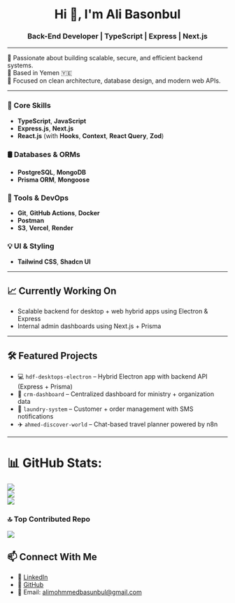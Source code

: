 <h1 align="center">Hi 👋, I'm Ali Basonbul</h1>
<h3 align="center">Back-End Developer | TypeScript | Express | Next.js</h3>

---

🔧 Passionate about building scalable, secure, and efficient backend systems.  
📍 Based in Yemen 🇾🇪  
🎯 Focused on clean architecture, database design, and modern web APIs.  

---

### 🧠 Core Skills
- **TypeScript**, **JavaScript**
- **Express.js**, **Next.js**
- **React.js** (with **Hooks**, **Context**, **React Query**, **Zod**)

### 🛢️ Databases & ORMs
- **PostgreSQL**, **MongoDB**
- **Prisma ORM**, **Mongoose**

### 🧰 Tools & DevOps
- **Git**, **GitHub Actions**, **Docker**
- **Postman**
- **S3**, **Vercel**, **Render**

### 💡 UI & Styling
- **Tailwind CSS**, **Shadcn UI**

---

## 📈 Currently Working On

- Scalable backend for desktop + web hybrid apps using Electron & Express
- Internal admin dashboards using Next.js + Prisma
  
---

## 🛠 Featured Projects

- 💻 `hdf-desktops-electron` – Hybrid Electron app with backend API (Express + Prisma)
- 🏢 `crm-dashboard` – Centralized dashboard for ministry + organization data
- 🧼 `laundry-system` – Customer + order management with SMS notifications
- ✈️ `ahmed-discover-world` – Chat-based travel planner powered by n8n



---

# 📊 GitHub Stats:
![](https://github-readme-stats.vercel.app/api?username=AliBasonbul&theme=white&hide_border=false&include_all_commits=false&count_private=false)<br/>
![](https://github-readme-streak-stats.herokuapp.com/?user=AliBasonbul&theme=white&hide_border=false)<br/>
![](https://github-readme-stats.vercel.app/api/top-langs/?username=AliBasonbul&theme=white&hide_border=false&include_all_commits=false&count_private=false&layout=compact)

### 🔝 Top Contributed Repo
![](https://github-contributor-stats.vercel.app/api?username=AliBasonbul&limit=5&theme=white&combine_all_yearly_contributions=true)


## 📫 Connect With Me

- 💼 [LinkedIn](https://www.linkedin.com/in/ali-basunbul-72a174365/)
- 🐙 [GitHub](https://github.com/AliBasonbul)
- 📧 Email: alimohmmedbasunbul@gmail.com
